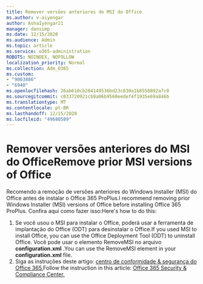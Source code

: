 ```yaml
---
title: Remover versões anteriores do MSI do Office
ms.author: v-aiyengar
author: AshaIyengar21
manager: dansimp
ms.date: 12/15/2020
ms.audience: Admin
ms.topic: article
ms.service: o365-administration
ROBOTS: NOINDEX, NOFOLLOW
localization_priority: Normal
ms.collection: Adm_O365
ms.custom:
- "9003886"
- "6940"
ms.openlocfilehash: 26ab610cb204149536bd23c830a1b8558892a7c0
ms.sourcegitcommit: c033720921cb9a06b9560eedef4f1935e69a846b
ms.translationtype: MT
ms.contentlocale: pt-BR
ms.lasthandoff: 12/15/2020
ms.locfileid: "49680589"
---
```

# <a name="remove-prior-msi-versions-of-office"></a><span data-ttu-id="45275-102">Remover versões anteriores do MSI do Office</span><span class="sxs-lookup"><span data-stu-id="45275-102">Remove prior MSI versions of Office</span></span>

<span data-ttu-id="45275-103">Recomendo a remoção de versões anteriores do Windows Installer (MSI) do Office antes de instalar o Office 365 ProPlus.</span><span class="sxs-lookup"><span data-stu-id="45275-103">I recommend removing prior Windows Installer (MSI) versions of Office before installing Office 365 ProPlus.</span></span> <span data-ttu-id="45275-104">Confira aqui como fazer isso:</span><span class="sxs-lookup"><span data-stu-id="45275-104">Here's how to do this:</span></span>

1. <span data-ttu-id="45275-105">Se você usou o MSI para instalar o Office, poderá usar a ferramenta de implantação do Office (ODT) para desinstalar o Office.</span><span class="sxs-lookup"><span data-stu-id="45275-105">If you used MSI to install Office, you can use the Office Deployment Tool (ODT) to uninstall Office.</span></span> <span data-ttu-id="45275-106">Você pode usar o elemento RemoveMSI no arquivo **configuration.xml** .</span><span class="sxs-lookup"><span data-stu-id="45275-106">You can use the RemoveMSI element in your **configuration.xml** file.</span></span>
1. <span data-ttu-id="45275-107">Siga as instruções deste artigo: [centro de conformidade & segurança do Office 365.](https://go.microsoft.com/fwlink/p/?linkid=2077143)</span><span class="sxs-lookup"><span data-stu-id="45275-107">Follow the instruction in this article: [Office 365 Security & Compliance Center.](https://go.microsoft.com/fwlink/p/?linkid=2077143)</span></span>